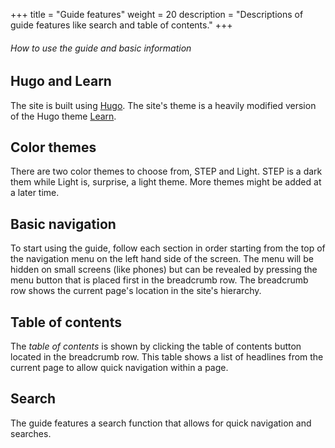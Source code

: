 +++
title = "Guide features"
weight = 20
description = "Descriptions of guide features like search and table of contents."
+++

###### How to use the guide and basic information

## Hugo and Learn

The site is built using [Hugo](https://gohugo.io/). The site's theme is a heavily modified version of the Hugo theme [Learn](https://github.com/matcornic/hugo-theme-learn/).

## Color themes

There are two color themes to choose from, STEP and Light. STEP is a dark them while Light is, surprise, a light theme. More themes might be added at a later time.

## Basic navigation

To start using the guide, follow each section in order starting from the top of the navigation menu on the left hand side of the screen. The menu will be hidden on small screens (like phones) but can be revealed by pressing the menu button that is placed first in the breadcrumb row. The breadcrumb row shows the current page's location in the site's hierarchy.

## Table of contents

The *table of contents* is shown by clicking the table of contents button located in the breadcrumb row. This table shows a list of headlines from the current page to allow quick navigation within a page.

## Search

The guide features a search function that allows for quick navigation and searches.

